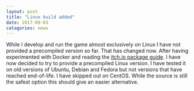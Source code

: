 ```yaml
---
layout: post
title: "Linux build added"
date: 2017-09-03
catagories: news
---
```

While I develop and run the game almost exclusively on Linux I have not provided a precompiled version so far. That has changed now. After having experimented with Docker and reading the [itch.io package guide](https://itch.io/docs/itch/integrating/platforms/linux.html). I have now decided to try to provide a precompiled Linux version. I have tested it on old versions of Ubuntu, Debian and Fedora but not versions that have reached end-of-life. I have skipped out on CentOS. While the source is still the safest option this should give an easier alternative.
